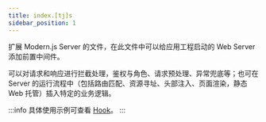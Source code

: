 ```yaml
---
title: index.[tj]s
sidebar_position: 1
---
```


扩展 Modern.js Server 的文件，在此文件中可以给应用工程启动的 Web Server 添加前置中间件。

可以对请求和响应进行拦截处理，鉴权与角色、请求预处理、异常兜底等；也可在 Server 的运行流程中（包括路由匹配、资源寻址、头部注入、页面渲染，静态 Web 托管）插入特定的业务逻辑。

:::info
具体使用示例可查看 [Hook](/docs/apis/app/runtime/web-server/hook)。
:::
